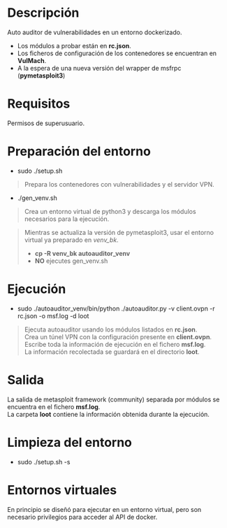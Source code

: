 # Descripción
Auto auditor de vulnerabilidades en un entorno dockerizado. 
- Los módulos a probar están en **rc.json**.
- Los ficheros de configuración de los contenedores se encuentran en **VulMach**.
- A la espera de una nueva versión del wrapper de msfrpc (**pymetasploit3**)

# Requisitos
Permisos de superusuario.

# Preparación del entorno
- sudo ./setup.sh
> Prepara los contenedores con vulnerabilidades y el servidor VPN.
- ./gen\_venv.sh
> Crea un entorno virtual de python3 y descarga los módulos necesarios para la ejecución.

> Mientras se actualiza la versión de pymetasploit3, usar el entorno virtual ya preparado en _venv\_bk_.
> - **cp -R venv\_bk autoauditor\_venv**
> - **NO** ejecutes gen_venv.sh

# Ejecución
- sudo ./autoauditor_venv/bin/python ./autoauditor.py -v client.ovpn -r rc.json -o msf.log -d loot
> Ejecuta autoauditor usando los módulos listados en **rc.json**.  
> Crea un túnel VPN con la configuración presente en **client.ovpn**.  
> Escribe toda la información de ejecución en el fichero **msf.log**.  
> La información recolectada se guardará en el directorio **loot**.  

# Salida
La salida de metasploit framework (community) separada por módulos se encuentra en el fichero **msf.log**.  
La carpeta **loot** contiene la información obtenida durante la ejecución.

# Limpieza del entorno
- sudo ./setup.sh -s

# Entornos virtuales
En principio se diseñó para ejecutar en un entorno virtual, pero son necesario privilegios
para acceder al API de docker.

